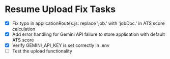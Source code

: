 # Resume Upload Fix Tasks

- [x] Fix typo in applicationRoutes.js: replace 'job.' with 'jobDoc.' in ATS score calculation
- [x] Add error handling for Gemini API failure to store application with default ATS score
- [x] Verify GEMINI_API_KEY is set correctly in .env
- [ ] Test the upload functionality
